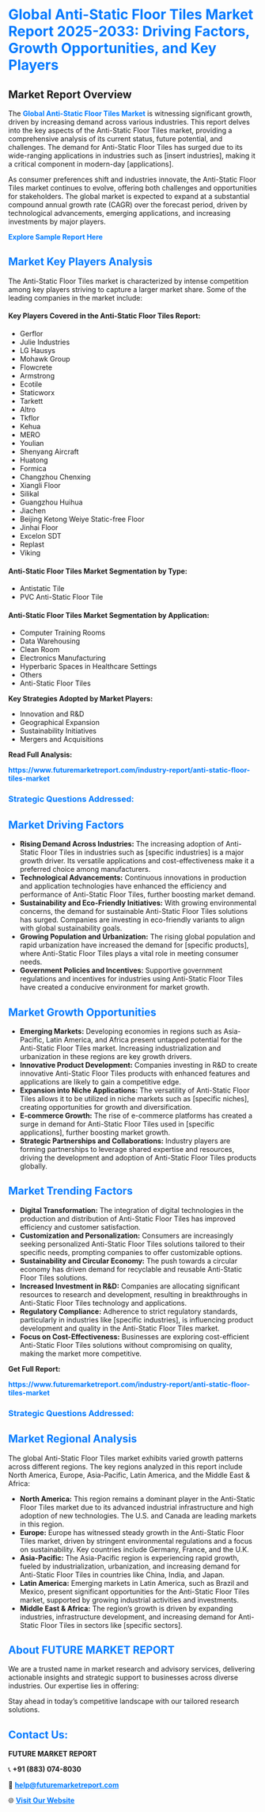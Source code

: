 <h1 style="color: #007BFF;">Global Anti-Static Floor Tiles Market Report 2025-2033: Driving Factors, Growth Opportunities, and Key Players</h1>

<section id="overview">
<h2>Market Report Overview</h2>
<p>The <a href="https://www.futuremarketreport.com/industry-report/anti-static-floor-tiles-market" style="color: #007BFF; text-decoration: none;"><strong>Global Anti-Static Floor Tiles Market</strong></a> is witnessing significant growth, driven by increasing demand across various industries. This report delves into the key aspects of the Anti-Static Floor Tiles market, providing a comprehensive analysis of its current status, future potential, and challenges. The demand for Anti-Static Floor Tiles has surged due to its wide-ranging applications in industries such as [insert industries], making it a critical component in modern-day [applications].</p>
<p>As consumer preferences shift and industries innovate, the Anti-Static Floor Tiles market continues to evolve, offering both challenges and opportunities for stakeholders. The global market is expected to expand at a substantial compound annual growth rate (CAGR) over the forecast period, driven by technological advancements, emerging applications, and increasing investments by major players.</p>
</section>

<section id="overview">
<p><a href="https://www.futuremarketreport.com/request-sample/reportId=111721" style="color: #007BFF; text-decoration: none;"><strong>Explore Sample Report Here</strong></a></p>
</section>

<section id="key-players">
<h2 style="color: #007BFF;">Market Key Players Analysis</h2>
<p>The Anti-Static Floor Tiles market is characterized by intense competition among key players striving to capture a larger market share. Some of the leading companies in the market include:</p>
<h4>Key Players Covered in the Anti-Static Floor Tiles Report:</h4>
<ul><li>Gerflor</li><li>Julie Industries</li><li>LG Hausys</li><li>Mohawk Group</li><li>Flowcrete</li><li>Armstrong</li><li>Ecotile</li><li>Staticworx</li><li>Tarkett</li><li>Altro</li><li>Tkflor</li><li>Kehua</li><li>MERO</li><li>Youlian</li><li>Shenyang Aircraft</li><li>Huatong</li><li>Formica</li><li>Changzhou Chenxing</li><li>Xiangli Floor</li><li>Silikal</li><li>Guangzhou Huihua</li><li>Jiachen</li><li>Beijing Ketong Weiye Static-free Floor</li><li>Jinhai Floor</li><li>Excelon SDT</li><li>Replast</li><li>Viking</li></ul>
<h4>Anti-Static Floor Tiles Market Segmentation by Type:</h4>
<ul><li>Antistatic Tile</li><li>PVC Anti-Static Floor Tile</li></ul>

<h4>Anti-Static Floor Tiles Market Segmentation by Application:</h4>
<ul><li>Computer Training Rooms</li><li>Data Warehousing</li><li>Clean Room</li><li>Electronics Manufacturing</li><li>Hyperbaric Spaces in Healthcare Settings</li><li>Others</li><li>Anti-Static Floor Tiles</li></ul>
<p><strong>Key Strategies Adopted by Market Players:</strong></p>
<ul>
<li>Innovation and R&D</li>
<li>Geographical Expansion</li>
<li>Sustainability Initiatives</li>
<li>Mergers and Acquisitions</li>
</ul>
</section>

<section>
<p><strong>Read Full Analysis: </strong></p><a href="https://www.futuremarketreport.com/industry-report/anti-static-floor-tiles-market" style="color: #007BFF; text-decoration: none;"><strong>https://www.futuremarketreport.com/industry-report/anti-static-floor-tiles-market</strong></a>
<h3 style="color: #007BFF;">Strategic Questions Addressed:</h3>
</section>

<section id="driving-factors">
<h2 style="color: #007BFF;">Market Driving Factors</h2>
<ul>
<li><strong>Rising Demand Across Industries:</strong> The increasing adoption of Anti-Static Floor Tiles in industries such as [specific industries] is a major growth driver. Its versatile applications and cost-effectiveness make it a preferred choice among manufacturers.</li>
<li><strong>Technological Advancements:</strong> Continuous innovations in production and application technologies have enhanced the efficiency and performance of Anti-Static Floor Tiles, further boosting market demand.</li>
<li><strong>Sustainability and Eco-Friendly Initiatives:</strong> With growing environmental concerns, the demand for sustainable Anti-Static Floor Tiles solutions has surged. Companies are investing in eco-friendly variants to align with global sustainability goals.</li>
<li><strong>Growing Population and Urbanization:</strong> The rising global population and rapid urbanization have increased the demand for [specific products], where Anti-Static Floor Tiles plays a vital role in meeting consumer needs.</li>
<li><strong>Government Policies and Incentives:</strong> Supportive government regulations and incentives for industries using Anti-Static Floor Tiles have created a conducive environment for market growth.</li>
</ul>
</section>

<section id="growth-opportunities">
<h2 style="color: #007BFF;">Market Growth Opportunities</h2>
<ul>
<li><strong>Emerging Markets:</strong> Developing economies in regions such as Asia-Pacific, Latin America, and Africa present untapped potential for the Anti-Static Floor Tiles market. Increasing industrialization and urbanization in these regions are key growth drivers.</li>
<li><strong>Innovative Product Development:</strong> Companies investing in R&D to create innovative Anti-Static Floor Tiles products with enhanced features and applications are likely to gain a competitive edge.</li>
<li><strong>Expansion into Niche Applications:</strong> The versatility of Anti-Static Floor Tiles allows it to be utilized in niche markets such as [specific niches], creating opportunities for growth and diversification.</li>
<li><strong>E-commerce Growth:</strong> The rise of e-commerce platforms has created a surge in demand for Anti-Static Floor Tiles used in [specific applications], further boosting market growth.</li>
<li><strong>Strategic Partnerships and Collaborations:</strong> Industry players are forming partnerships to leverage shared expertise and resources, driving the development and adoption of Anti-Static Floor Tiles products globally.</li>
</ul>
</section>

<section id="trending-factors">
<h2 style="color: #007BFF;">Market Trending Factors</h2>
<ul>
<li><strong>Digital Transformation:</strong> The integration of digital technologies in the production and distribution of Anti-Static Floor Tiles has improved efficiency and customer satisfaction.</li>
<li><strong>Customization and Personalization:</strong> Consumers are increasingly seeking personalized Anti-Static Floor Tiles solutions tailored to their specific needs, prompting companies to offer customizable options.</li>
<li><strong>Sustainability and Circular Economy:</strong> The push towards a circular economy has driven demand for recyclable and reusable Anti-Static Floor Tiles solutions.</li>
<li><strong>Increased Investment in R&D:</strong> Companies are allocating significant resources to research and development, resulting in breakthroughs in Anti-Static Floor Tiles technology and applications.</li>
<li><strong>Regulatory Compliance:</strong> Adherence to strict regulatory standards, particularly in industries like [specific industries], is influencing product development and quality in the Anti-Static Floor Tiles market.</li>
<li><strong>Focus on Cost-Effectiveness:</strong> Businesses are exploring cost-efficient Anti-Static Floor Tiles solutions without compromising on quality, making the market more competitive.</li>
</ul>
</section>

<section>
<p><strong>Get Full Report: </strong></p><a href="https://www.futuremarketreport.com/industry-report/anti-static-floor-tiles-market" style="color: #007BFF; text-decoration: none;"><strong>https://www.futuremarketreport.com/industry-report/anti-static-floor-tiles-market</strong></a>
<h3 style="color: #007BFF;">Strategic Questions Addressed:</h3>
</section>


<section id="regional-analysis">
<h2 style="color: #007BFF;">Market Regional Analysis</h2>
<p>The global Anti-Static Floor Tiles market exhibits varied growth patterns across different regions. The key regions analyzed in this report include North America, Europe, Asia-Pacific, Latin America, and the Middle East & Africa:</p>
<ul>
<li><strong>North America:</strong> This region remains a dominant player in the Anti-Static Floor Tiles market due to its advanced industrial infrastructure and high adoption of new technologies. The U.S. and Canada are leading markets in this region.</li>
<li><strong>Europe:</strong> Europe has witnessed steady growth in the Anti-Static Floor Tiles market, driven by stringent environmental regulations and a focus on sustainability. Key countries include Germany, France, and the U.K.</li>
<li><strong>Asia-Pacific:</strong> The Asia-Pacific region is experiencing rapid growth, fueled by industrialization, urbanization, and increasing demand for Anti-Static Floor Tiles in countries like China, India, and Japan.</li>
<li><strong>Latin America:</strong> Emerging markets in Latin America, such as Brazil and Mexico, present significant opportunities for the Anti-Static Floor Tiles market, supported by growing industrial activities and investments.</li>
<li><strong>Middle East & Africa:</strong> The region’s growth is driven by expanding industries, infrastructure development, and increasing demand for Anti-Static Floor Tiles in sectors like [specific sectors].</li>
</ul>
</section>

<footer>
<h2 style="color: #007BFF;">About FUTURE MARKET REPORT</h2>
<p>We are a trusted name in market research and advisory services, delivering actionable insights and strategic support to businesses across diverse industries. Our expertise lies in offering:</p>

<p>Stay ahead in today’s competitive landscape with our tailored research solutions.</p>

<h2 style="color: #007BFF;">Contact Us:</h2>
<p><strong>FUTURE MARKET REPORT</strong></p>
<p>📞 <strong>+91 (883) 074-8030</strong></p>
<p>📧 <strong><a href="mailto:help@futuremarketreport.com" style="color: #007BFF;">help@futuremarketreport.com</a></strong></p>
<p>🌐 <strong><a href="https://www.futuremarketreport.com/" style="color: #007BFF;">Visit Our Website</a></strong></p>
</footer>